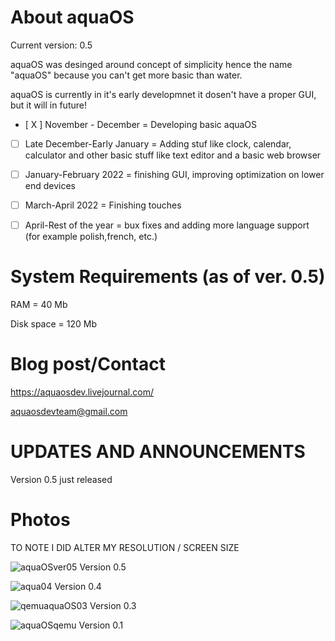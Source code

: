 # About aquaOS

Current version: 0.5

aquaOS was desinged around concept of simplicity hence the name "aquaOS" because you can't get more basic than water.

aquaOS is currently in it's early developmnet it dosen't have a proper GUI, but it will in future!

- [ X ] November - December = Developing basic aquaOS

- [ ] Late December-Early January = Adding stuf like clock, calendar, calculator and other basic stuff like text editor and a basic web browser

- [ ] January-February 2022 = finishing GUI, improving optimization on lower end devices

- [ ] March-April 2022 = Finishing touches

- [ ] April-Rest of the year = bux fixes and adding more language support (for example polish,french, etc.)

# System Requirements (as of ver. 0.5)
RAM = 40 Mb

Disk space = 120 Mb
# Blog post/Contact
https://aquaosdev.livejournal.com/

aquaosdevteam@gmail.com

# UPDATES AND ANNOUNCEMENTS
Version 0.5 just released

# Photos
TO NOTE I DID ALTER MY RESOLUTION / SCREEN SIZE

![aquaOSver05](https://user-images.githubusercontent.com/94230991/144215582-a4b1cb81-c4b5-422b-9dc9-c345171d53f2.png)
Version 0.5

![aqua04](https://user-images.githubusercontent.com/94230991/143301351-1afef52f-34d0-488d-8e41-f02375262b61.png)
Version 0.4

![qemuaquaOS03](https://user-images.githubusercontent.com/94230991/144215117-64643784-2ed9-40a9-aada-f035a1959b94.png)
Version 0.3

![aquaOSqemu](https://user-images.githubusercontent.com/94230991/144215233-555f3bb9-0518-422a-be9e-03186bd9b3d6.png)
Version 0.1
